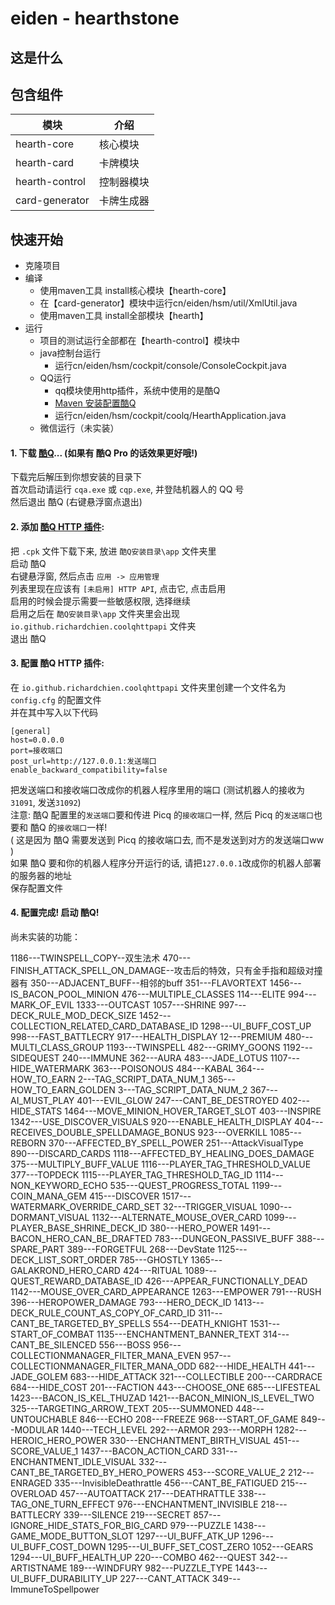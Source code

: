 # eiden - hearthstone
## 这是什么

## 包含组件
| 模块             | 介绍        |
| -------------    | -------    |
| hearth-core      | 核心模块    |
| hearth-card      | 卡牌模块    |
| hearth-control   | 控制器模块  |
| card-generator   | 卡牌生成器  |

## 快速开始
- 克隆项目
- 编译
  - 使用maven工具 install核心模块【hearth-core】
  - 在【card-generator】模块中运行cn/eiden/hsm/util/XmlUtil.java
  - 使用maven工具 install全部模块【hearth】
- 运行
  - 项目的测试运行全部都在【hearth-control】模块中
  - java控制台运行
    - 运行cn/eiden/hsm/cockpit/console/ConsoleCockpit.java
  - QQ运行
    - qq模块使用http插件，系统中使用的是酷Q
    - <a href="#coolq">Maven 安装配置酷Q</a>
    - 运行cn/eiden/hsm/cockpit/coolq/HearthApplication.java
  - 微信运行（未实装）
  
<a name="coolq"></a>
#### 1. 下载 [酷Q](https://cqp.cc/)... (如果有 酷Q Pro 的话效果更好哦!)
下载完后解压到你想安装的目录下<br>
首次启动请运行 `cqa.exe` 或 `cqp.exe`, 并登陆机器人的 QQ 号<br>
然后退出 酷Q (右键悬浮窗点退出)<br>

#### 2. 添加 [酷Q HTTP 插件](https://cqp.cc/t/30748):
把 `.cpk` 文件下载下来, 放进 `酷Q安装目录\app` 文件夹里<br>
启动 酷Q<br>
右键悬浮窗, 然后点击 `应用 -> 应用管理`<br>
列表里现在应该有 `[未启用] HTTP API`, 点击它, 点击启用<br>
启用的时候会提示需要一些敏感权限, 选择继续<br>
启用之后在 `酷Q安装目录\app` 文件夹里会出现 `io.github.richardchien.coolqhttpapi` 文件夹<br>
退出 酷Q<br>

#### 3. 配置 酷Q HTTP 插件:
在 `io.github.richardchien.coolqhttpapi` 文件夹里创建一个文件名为 `config.cfg` 的配置文件<br>
并在其中写入以下代码<br>

```
[general]
host=0.0.0.0
port=接收端口
post_url=http://127.0.0.1:发送端口
enable_backward_compatibility=false
```

把发送端口和接收端口改成你的机器人程序里用的端口 (测试机器人的接收为`31091`, 发送`31092`)<br>
注意: 酷Q 配置里的`发送端口`要和传进 Picq 的`接收端口`一样, 然后 Picq 的`发送端口`也要和 酷Q 的`接收端口`一样!<br>
( 这是因为 酷Q 需要发送到 Picq 的接收端口去, 而不是发送到对方的发送端口ww )<br>
如果 酷Q 要和你的机器人程序分开运行的话, 请把`127.0.0.1`改成你的机器人部署的服务器的地址<br>
保存配置文件<br>

#### 4. 配置完成! 启动 酷Q!




















尚未实装的功能：

1186---TWINSPELL_COPY--双生法术
470---FINISH_ATTACK_SPELL_ON_DAMAGE--攻击后的特效，只有金手指和超级对撞器有
350---ADJACENT_BUFF--相邻的buff
351---FLAVORTEXT
1456---IS_BACON_POOL_MINION
476---MULTIPLE_CLASSES
114---ELITE
994---MARK_OF_EVIL
1333---OUTCAST
1057---SHRINE
997---DECK_RULE_MOD_DECK_SIZE
1452---COLLECTION_RELATED_CARD_DATABASE_ID
1298---UI_BUFF_COST_UP
998---FAST_BATTLECRY
917---HEALTH_DISPLAY
12---PREMIUM
480---MULTI_CLASS_GROUP
1193---TWINSPELL
482---GRIMY_GOONS
1192---SIDEQUEST
240---IMMUNE
362---AURA
483---JADE_LOTUS
1107---HIDE_WATERMARK
363---POISONOUS
484---KABAL
364---HOW_TO_EARN
2---TAG_SCRIPT_DATA_NUM_1
365---HOW_TO_EARN_GOLDEN
3---TAG_SCRIPT_DATA_NUM_2
367---AI_MUST_PLAY
401---EVIL_GLOW
247---CANT_BE_DESTROYED
402---HIDE_STATS
1464---MOVE_MINION_HOVER_TARGET_SLOT
403---INSPIRE
1342---USE_DISCOVER_VISUALS
920---ENABLE_HEALTH_DISPLAY
404---RECEIVES_DOUBLE_SPELLDAMAGE_BONUS
923---OVERKILL
1085---REBORN
370---AFFECTED_BY_SPELL_POWER
251---AttackVisualType
890---DISCARD_CARDS
1118---AFFECTED_BY_HEALING_DOES_DAMAGE
375---MULTIPLY_BUFF_VALUE
1116---PLAYER_TAG_THRESHOLD_VALUE
377---TOPDECK
1115---PLAYER_TAG_THRESHOLD_TAG_ID
1114---NON_KEYWORD_ECHO
535---QUEST_PROGRESS_TOTAL
1199---COIN_MANA_GEM
415---DISCOVER
1517---WATERMARK_OVERRIDE_CARD_SET
32---TRIGGER_VISUAL
1090---DORMANT_VISUAL
1132---ALTERNATE_MOUSE_OVER_CARD
1099---PLAYER_BASE_SHRINE_DECK_ID
380---HERO_POWER
1491---BACON_HERO_CAN_BE_DRAFTED
783---DUNGEON_PASSIVE_BUFF
388---SPARE_PART
389---FORGETFUL
268---DevState
1125---DECK_LIST_SORT_ORDER
785---GHOSTLY
1365---GALAKROND_HERO_CARD
424---RITUAL
1089---QUEST_REWARD_DATABASE_ID
426---APPEAR_FUNCTIONALLY_DEAD
1142---MOUSE_OVER_CARD_APPEARANCE
1263---EMPOWER
791---RUSH
396---HEROPOWER_DAMAGE
793---HERO_DECK_ID
1413---DECK_RULE_COUNT_AS_COPY_OF_CARD_ID
311---CANT_BE_TARGETED_BY_SPELLS
554---DEATH_KNIGHT
1531---START_OF_COMBAT
1135---ENCHANTMENT_BANNER_TEXT
314---CANT_BE_SILENCED
556---BOSS
956---COLLECTIONMANAGER_FILTER_MANA_EVEN
957---COLLECTIONMANAGER_FILTER_MANA_ODD
682---HIDE_HEALTH
441---JADE_GOLEM
683---HIDE_ATTACK
321---COLLECTIBLE
200---CARDRACE
684---HIDE_COST
201---FACTION
443---CHOOSE_ONE
685---LIFESTEAL
1423---BACON_IS_KEL_THUZAD
1421---BACON_MINION_IS_LEVEL_TWO
325---TARGETING_ARROW_TEXT
205---SUMMONED
448---UNTOUCHABLE
846---ECHO
208---FREEZE
968---START_OF_GAME
849---MODULAR
1440---TECH_LEVEL
292---ARMOR
293---MORPH
1282---HEROIC_HERO_POWER
330---ENCHANTMENT_BIRTH_VISUAL
451---SCORE_VALUE_1
1437---BACON_ACTION_CARD
331---ENCHANTMENT_IDLE_VISUAL
332---CANT_BE_TARGETED_BY_HERO_POWERS
453---SCORE_VALUE_2
212---ENRAGED
335---InvisibleDeathrattle
456---CANT_BE_FATIGUED
215---OVERLOAD
457---AUTOATTACK
217---DEATHRATTLE
338---TAG_ONE_TURN_EFFECT
976---ENCHANTMENT_INVISIBLE
218---BATTLECRY
339---SILENCE
219---SECRET
857---IGNORE_HIDE_STATS_FOR_BIG_CARD
979---PUZZLE
1438---GAME_MODE_BUTTON_SLOT
1297---UI_BUFF_ATK_UP
1296---UI_BUFF_COST_DOWN
1295---UI_BUFF_SET_COST_ZERO
1052---GEARS
1294---UI_BUFF_HEALTH_UP
220---COMBO
462---QUEST
342---ARTISTNAME
189---WINDFURY
982---PUZZLE_TYPE
1443---UI_BUFF_DURABILITY_UP
227---CANT_ATTACK
349---ImmuneToSpellpower